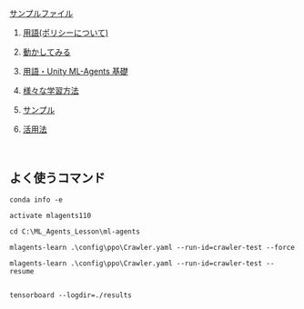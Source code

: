 <a href="https://drive.google.com/drive/folders/1AJkScgeqh2AZD4iH7-2QbmGucvFAiv-J" target="_blank">サンプルファイル</a>


1. [用語(ポリシーについて)](1/1.md)
2. [動かしてみる](2/2_0.md)
3. [用語・Unity ML-Agents 基礎](3/3_0.md) 
4. [様々な学習方法](4/4_0.md)

5. [サンプル](5/5_0.md)
6. [活用法](6/6_0.md)



<br>

## よく使うコマンド

```
conda info -e

activate mlagents110

cd C:\ML_Agents_Lesson\ml-agents

mlagents-learn .\config\ppo\Crawler.yaml --run-id=crawler-test --force

mlagents-learn .\config\ppo\Crawler.yaml --run-id=crawler-test --resume


tensorboard --logdir=./results
```